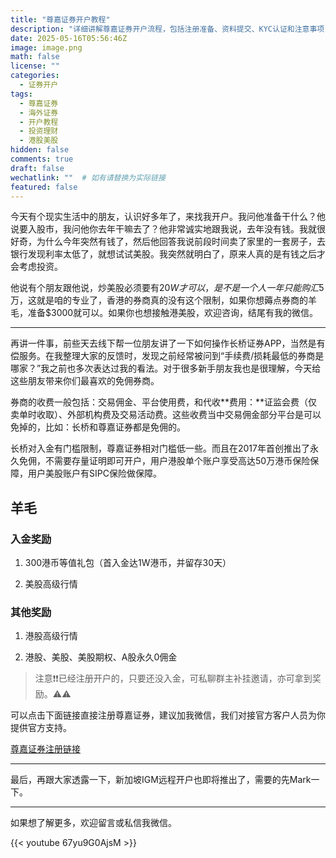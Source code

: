 ```yaml
---
title: "尊嘉证券开户教程"
description: "详细讲解尊嘉证券开户流程，包括注册准备、资料提交、KYC认证和注意事项，适合首次开设尊嘉证券账户的用户参考。"
date: 2025-05-16T05:56:46Z
image: image.png
math: false
license: ""
categories:
  - 证券开户
tags:
  - 尊嘉证券
  - 海外证券
  - 开户教程
  - 投资理财
  - 港股美股
hidden: false
comments: true
draft: false
wechatlink: ""  # 如有请替换为实际链接
featured: false
---
```


今天有个现实生活中的朋友，认识好多年了，来找我开户。我问他准备干什么？他说要入股市，我问他你去年干嘛去了？他非常诚实地跟我说，去年没有钱。我就很好奇，为什么今年突然有钱了，然后他回答我说前段时间卖了家里的一套房子，去银行发现利率太低了，就想试试美股。我突然就明白了，原来人真的是有钱之后才会考虑投资。

他说有个朋友跟他说，炒美股必须要有$20W才可以，是不是一个人一年只能购汇$5万，这就是咱的专业了，香港的券商真的没有这个限制，如果你想薅点券商的羊毛，准备$3000就可以。如果你也想接触港美股，欢迎咨询，结尾有我的微信。

---

再讲一件事，前些天去线下帮一位朋友讲了一下如何操作长桥证券APP，当然是有偿服务。在我整理大家的反馈时，发现之前经常被问到“手续费/损耗最低的券商是哪家？”我之前也多次表达过我的看法。对于很多新手朋友我也是很理解，今天给这些朋友带来你们最喜欢的免佣券商。

券商的收费一般包括：交易佣金、平台使用费，和代收**费用：**证监会费（仅卖单时收取）、外部机构费及交易活动费。这些收费当中交易佣金部分平台是可以免掉的，比如：长桥和尊嘉证券都是免佣的。

长桥对入金有门槛限制，尊嘉证券相对门槛低一些。而且在2017年首创推出了永久免佣，不需要存量证明即可开户，用户港股单个账户享受高达50万港币保险保障，用户美股账户有SIPC保险做保障。

## 羊毛

### 入金奖励

1. 300港币等值礼包（首入金达1W港币，并留存30天）

2. 美股高级行情

### 其他奖励

1. 港股高级行情

2. 港股、美股、美股期权、A股永久0佣金

> 注意❗❗已经注册开户的，只要还没入金，可私聊群主补挂邀请，亦可拿到奖励。⚠⚠

可以点击下面链接直接注册尊嘉证券，建议加我微信，我们对接官方客户人员为你提供官方支持。

[尊嘉证券注册链接](https://accountapi.investassistant.com/miningaccount/accounth5v5/regist?activity=&channel_open=fWu/l0tgR49DqdNBdXZ1iw==&hmsr=DC&hmpl=&hmcu=&hmkw=&hmci=)

---

最后，再跟大家透露一下，新加坡IGM远程开户也即将推出了，需要的先Mark一下。

---

如果想了解更多，欢迎留言或私信我微信。

{{< youtube 67yu9G0AjsM >}}
